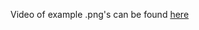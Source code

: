 Video of example .png's can be found [here](https://www.pexels.com/video/people-walking-on-a-commercial-street-at-night-3521318/)
